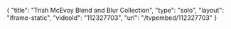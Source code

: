 {
    "title": "Trish McEvoy Blend and Blur Collection",
    "type": "solo",
    "layout": "iframe-static",
    "videoId": "112327703",
    "url": "\/tvpembed\/112327703"
}
